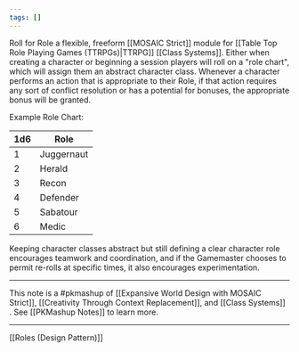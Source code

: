 ```yaml
---
tags: []
---
```

Roll for Role a flexible, freeform [[MOSAIC Strict]] module for [[Table Top Role Playing Games (TTRPGs)|TTRPG]] [[Class Systems]]. Either when creating a character or beginning a session players will roll on a "role chart", which will assign them an abstract character class. Whenever a character performs an action that is appropriate to their Role, if that action requires any sort of conflict resolution or has a potential for bonuses, the appropriate bonus will be granted.

Example Role Chart:

| 1d6 | Role       |
| --- | ---------- |
| 1   | Juggernaut |
| 2   | Herald     |
| 3   | Recon      |
| 4   | Defender   |
| 5   | Sabatour   |
| 6   | Medic      |

Keeping character classes abstract but still defining a clear character role encourages teamwork and coordination, and if the Gamemaster chooses to permit re-rolls at specific times, it also encourages experimentation. 

---
This note is a #pkmashup  of [[Expansive World Design with MOSAIC Strict]], [[Creativity Through Context Replacement]], and [[Class Systems]] . See [[PKMashup Notes]] to learn more. 

---
[[Roles (Design Pattern)]]